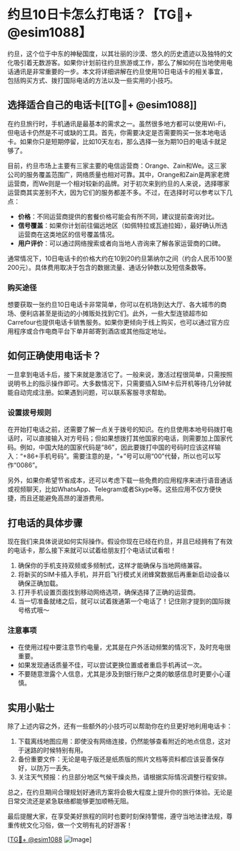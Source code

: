 # 约旦10日卡怎么打电话？【TG💪+ @esim1088】

约旦，这个位于中东的神秘国度，以其壮丽的沙漠、悠久的历史遗迹以及独特的文化吸引着无数游客。如果你计划前往约旦旅游或工作，那么了解如何在当地使用电话通讯是非常重要的一步。本文将详细讲解在约旦使用10日电话卡的相关事宜，包括购买方式、拨打国际电话的方法以及一些实用的小技巧。

## 选择适合自己的电话卡[[TG💪+ @esim1088]]

在约旦旅行时，手机通讯是最基本的需求之一。虽然很多地方都可以使用Wi-Fi，但电话卡仍然是不可或缺的工具。首先，你需要决定是否需要购买一张本地电话卡。如果你只是短期停留，比如10天左右，那么选择一张为期10日的电话卡就足够了。

目前，约旦市场上主要有三家主要的电信运营商：Orange、Zain和We。这三家公司的服务覆盖范围广，网络质量也相对可靠。其中，Orange和Zain是两家老牌运营商，而We则是一个相对较新的品牌。对于初次来到约旦的人来说，选择哪家运营商其实差别不大，因为它们的服务都差不多。不过，在选择时可以参考以下几点：

- **价格**：不同运营商提供的套餐价格可能会有所不同，建议提前查询对比。
- **信号覆盖**：如果你计划前往偏远地区（如佩特拉或瓦迪拉姆），最好确认所选运营商在这类地区的信号覆盖情况。
- **用户评价**：可以通过网络搜索或者向当地人咨询来了解各家运营商的口碑。

通常情况下，10日电话卡的价格大约在10到20约旦第纳尔之间（约合人民币100至200元）。具体费用取决于包含的数据流量、通话分钟数以及短信条数等。

### 购买途径

想要获取一张约旦10日电话卡非常简单，你可以在机场到达大厅、各大城市的商场、便利店甚至是街边的小摊贩处找到它们。此外，一些大型连锁超市如Carrefour也提供电话卡销售服务。如果你更倾向于线上购买，也可以通过官方应用程序或合作电商平台下单并邮寄到酒店或其他指定地址。

## 如何正确使用电话卡？

一旦拿到电话卡后，接下来就是激活它了。一般来说，激活过程很简单，只需按照说明书上的指示操作即可。大多数情况下，只需要插入SIM卡后开机等待几分钟就能自动完成注册。如果遇到问题，可以联系客服寻求帮助。

### 设置拨号规则

在开始打电话之前，还需要了解一点关于拨号的知识。在约旦使用本地号码拨打电话时，可以直接输入对方号码；但如果想拨打其他国家的电话，则需要加上国家代码。例如，中国大陆的国家代码是“86”，因此要拨打中国的号码时应该这样输入：“+86+手机号码”。需要注意的是，“+”号可以用“00”代替，所以也可以写作“0086”。

另外，如果你希望节省成本，还可以考虑下载一些免费的应用程序来进行语音通话或视频聊天，比如WhatsApp、Telegram或者Skype等。这些应用不仅方便快捷，而且还能避免高昂的漫游费用。

## 打电话的具体步骤

现在我们来具体说说如何实际操作。假设你现在已经在约旦，并且已经拥有了有效的电话卡，那么接下来就可以试着给朋友打个电话试试看啦！

1. 确保你的手机支持双频或多频制式，这样才能确保与当地网络兼容。
2. 将新买的SIM卡插入手机，并开启飞行模式关闭蜂窝数据后再重新启动设备以确保正确加载。
3. 打开手机设置页面找到移动网络选项，确保选择了正确的运营商。
4. 当一切准备就绪之后，就可以试着拨通第一个电话了！记住刚才提到的国际拨号格式哦～

### 注意事项

- 在使用过程中要注意节约电量，尤其是在户外活动频繁的情况下，及时充电很重要。
- 如果发现通话质量不佳，可以尝试更换位置或者重启手机再试一次。
- 不要随意泄露个人信息，尤其是涉及到银行账户之类的敏感信息时更要小心谨慎。

## 实用小贴士

除了上述内容之外，还有一些额外的小技巧可以帮助你在约旦更好地利用电话卡：

1. 下载离线地图应用：即使没有网络连接，仍然能够查看附近的地点信息，这对于迷路的时候特别有用。
2. 备份重要文件：无论是电子版还是纸质版的照片文档等资料都应该妥善保存好，以防万一丢失。
3. 关注天气预报：约旦部分地区气候干燥炎热，请根据实际情况调整行程安排。

总之，在约旦期间合理规划好通讯方案将会极大程度上提升你的旅行体验。无论是日常交流还是紧急联络都能够更加顺畅无阻。

最后提醒大家，在享受美好旅程的同时也要时刻保持警惕，遵守当地法律法规，尊重传统文化习俗，做一个文明有礼的好游客！

[[TG💪+ @esim1088](https://t.me/s/esim1088) ![Image](https://i.postimg.cc/4NQfJmqS/Snipaste-2025-05-13-00-14-12.png)]